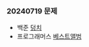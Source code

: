 ### 20240719 문제
- 백준
[덩치](https://www.acmicpc.net/problem/7568)
- 프로그래머스
[베스트앨범](https://school.programmers.co.kr/learn/courses/30/lessons/42579)
